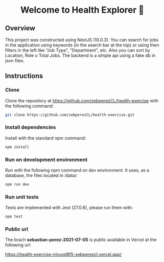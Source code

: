 <h1 align="center">Welcome to Health Explorer 👋</h1>

## Overview

This project was constructed using NextJS (10.0.3). You can search for jobs in the application using keywords (in the search bar at the top) or using then filters in the left like "Job Type", "Department", etc. Also you can sort by Location, Role o Total Jobs. The backend is a simple api using a fake db in json files.

## Instructions

### Clone

Clone the repository at https://github.com/sebperezCL/health-exercise with the following command:

```sh
git clone https://github.com/sebperezCL/health-exercise.git
```

### Install dependencies

Install with the standard npm command:

```sh
npm install
```

### Run on development environment

Run with the following npm command on dev environment. It uses, as a database, the files located in /data/:

```sh
npm run dev
```

### Run unit tests

Tests are implemented with Jest (27.0.6), please run them with:

```sh
npm test
```

### Public url

The brach **sebastian-perez-2021-07-05** is public available in Vercel at the following url:

https://health-exercise-nlvuvd8f5-sebperezcl.vercel.app/

